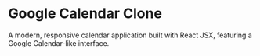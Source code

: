 # Google Calendar Clone

A modern, responsive calendar application built with React JSX, featuring a Google Calendar-like interface.